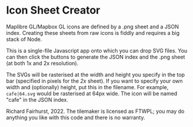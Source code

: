 # Icon Sheet Creator

Maplibre GL/Mapbox GL icons are defined by a .png sheet and a JSON index. Creating these sheets from raw icons is fiddly and requires a big stack of Node.

This is a single-file Javascript app onto which you can drop SVG files. You can then click the buttons to generate the JSON index and the .png sheet (at both 1x and 2x resolution).

The SVGs will be rasterised at the width and height you specify in the top bar (specified in pixels for the _2x_ sheet). If you want to specify your own width and (optionally) height, put this in the filename. For example, `cafe|64.svg` would be rasterised at 64px wide. The icon will be named "cafe" in the JSON index.

Richard Fairhurst, 2022. The tilemaker is licensed as FTWPL; you may do anything you like with this code and there is no warranty.